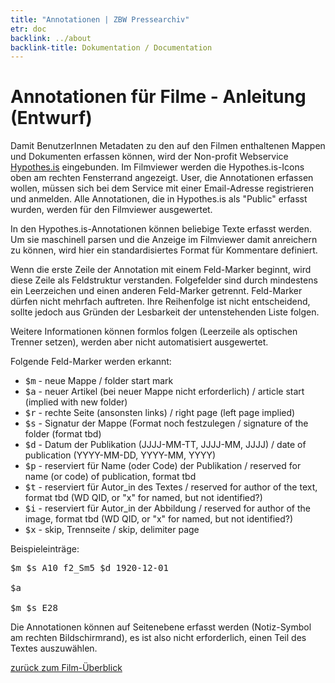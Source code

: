 ```yaml
---
title: "Annotationen | ZBW Pressearchiv"
etr: doc
backlink: ../about
backlink-title: Dokumentation / Documentation
---
```


# Annotationen für Filme - Anleitung (Entwurf)

Damit BenutzerInnen Metadaten zu den auf den Filmen enthaltenen Mappen und
Dokumenten erfassen können, wird der Non-profit Webservice
[Hypothes.is](https://web.hypothes.is/) eingebunden. Im Filmviewer werden die
Hypothes.is-Icons oben am rechten Fensterrand angezeigt. User, die Annotationen
erfassen wollen, müssen sich bei dem Service mit einer Email-Adresse
registrieren und anmelden. Alle Annotationen, die in Hypothes.is als "Public"
erfasst wurden, werden für den Filmviewer ausgewertet.

In den Hypothes.is-Annotationen können beliebige Texte erfasst werden. Um
sie maschinell parsen und die Anzeige im Filmviewer damit anreichern zu können,
wird hier ein standardisiertes Format für Kommentare definiert.

Wenn die erste Zeile der Annotation mit einem Feld-Marker beginnt, wird
diese Zeile als Feldstruktur verstanden. Folgefelder sind durch mindestens ein
Leerzeichen und einen anderen Feld-Marker getrennt. Feld-Marker dürfen nicht
mehrfach auftreten. Ihre Reihenfolge ist nicht entscheidend, sollte jedoch aus
Gründen der Lesbarkeit der untenstehenden Liste folgen.

Weitere Informationen können formlos folgen (Leerzeile als optischen Trenner
setzen), werden aber nicht automatisiert ausgewertet.

Folgende Feld-Marker werden erkannt:

- <tt>$m</tt> - neue Mappe / folder start mark
- <tt>$a</tt> - neuer Artikel (bei neuer Mappe nicht erforderlich) / article start (implied with new folder)
- <tt>$r</tt> - rechte Seite (ansonsten links) / right page (left page implied)
- <tt>$s</tt> - Signatur der Mappe (Format noch festzulegen / signature of the folder (format tbd)
- <tt>$d</tt> - Datum der Publikation (JJJJ-MM-TT, JJJJ-MM, JJJJ) / date of publication (YYYY-MM-DD, YYYY-MM, YYYY)
- <tt>$p</tt> - reserviert für Name (oder Code) der Publikation / reserved for name (or code) of publication, format tbd
- <tt>$t</tt> - reserviert für Autor_in des Textes / reserved for author of the text, format tbd (WD QID, or "x" for named, but not identified?)
- <tt>$i</tt> - reserviert für Autor_in der Abbildung / reserved for author of the image, format tbd (WD QID, or "x" for named, but not identified?)
- <tt>$x</tt> - skip, Trennseite / skip, delimiter page

Beispieleinträge:

<pre>
$m $s A10 f2_Sm5 $d 1920-12-01

$a

$m $s E28
</pre>

Die Annotationen können auf Seitenebene erfasst werden (Notiz-Symbol am
rechten Bildschirmrand), es ist also nicht erforderlich, einen Teil des Textes
auszuwählen.

[zurück zum Film-Überblick](.)

